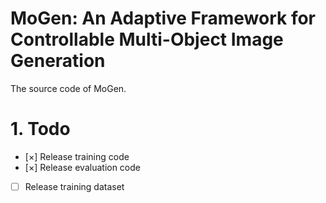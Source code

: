 # MoGen: An Adaptive Framework for Controllable Multi-Object Image Generation
The source code of MoGen.

# 1. Todo
- [×] Release training code
- [×] Release evaluation code
- [ ] Release training dataset
